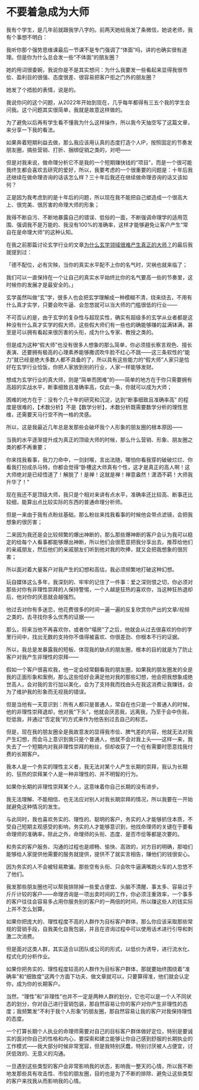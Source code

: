# 不要着急成为大师

我有个学生，是几年前就跟我学八字的。前两天她给我发了条微信，她说老师，我有个事想不明白：

我听你那个强势思维课最后一节课不是专门强调了“体面”吗，讲的也确实很有道理。但是你为什么总会发一些“不体面”的朋友圈？

她的用词很委婉，我说你是不是其实想问：为什么我要发一些看起来显得我很市侩、盈利目的很强、态度很差、很容易把客户拒之门外的朋友圈？

她发了个捂脸的表情，说是的。

我说你问的这个问题，从2022年开始到现在，几乎每年都得有三五个我的学生会问我。这个问题其实很简单，我就是故意这样做的。

为了避免以后再有学生看不懂我为什么这样操作，所以我今天抽空写了这篇文章，来分享一下我的看法。

如果奔着短期利益去做，那么我应该用认真的态度打造个人IP，按照固定的节奏发朋友圈，搞些营销、打折、捆绑促销之类的，对吧——

但是对我来说，做命理分析它不是我的一个短期赚快钱的“项目”，而是一个很可能我终生都会喜欢去研究的爱好，所以，我要考虑的一个很重要的问题是：十年后我还继续在做命理咨询的话该怎么样？三十年后我还在继续做命理咨询的话又该如何？

正是因为我考虑到的是十年后的问题，所以现在我不能把自己塑造成一个很高大上、很完美、很厉害的命理大师的形象；

我得不断自污、不断地暴露自己的错误、低俗的一面，不断强调命理学的适用范围、强调我不是万能的、我没有100%的准确率，这样才能够避免让客户产生“常自在是命理大师”的这种认知。

在我之前那篇讨论玄学行业的文章[为什么玄学领域很难产生真正的大师？](http://mp.weixin.qq.com/s?__biz=MzI2NTAzOTQxMg==&mid=2651446940&idx=1&sn=1d05304088a424b153f208e7e6f67e70&chksm=f15e05c7c6298cd10518f8214fdeef7382f59227195a44c24b2aada2baabe2a24d91103de421&scene=21#wechat_redirect)的最后我就提到过：

「德不配位，必有灾殃，当你的真实水平配不上你的名气时，灾祸也就来临了；

我们可以一直保持在一个让自己的真实水平始终比你的名气要高一些的节奏里，这时候你的发展才是最安全的。」

玄学虽然叫做“玄”学，很多人也会把玄学理解成一种模糊不清，绕来绕去，不用有什么真才实学，只要会吹牛逼、会忽悠就可以当大师的门槛很低的行业——

不可否认的是，由于玄学的复杂性与超现实性，确实有超级多的玄学从业者都是这种没有什么真才实学的假大师，这些假大师们有一些也的确能够赚的盆满钵满，甚至是可以拥有看起来很厉害的头衔，成为什么专家、教授之类的。

但是成为这种“假大师”也没有很多人想象的那么简单，你必须擅长察言观色、擅长表演、还要拥有极高的心理素养能够撒谎吹牛脸不红心不跳——这三条软性的“能力”就已经是绝大多数人都不具备的了，所以具有这些能力的“假大师”人家只是恰好在玄学行业恰饭，你把人家放到别的行业，人家一样能够发财。

想成为玄学行业的真大师，则是“简单而困难”的——简单的地方在于你只需要拥有高超的实战水平，断事细致且准确率高，仅此一条，你就可以成为大师；

困难的地方在于：没有个几十年的研究和沉淀，达到“断事细致且准确率高” 的程度是很难的，【术数分析】不是【数学分析】，术数分析既需要数学分析的理性思维，还需要天马行空不拘一格的灵感。

所以，这是我最近几年总是发那些会破坏我个人形象的朋友圈的根本原因——

当我的水平逐渐提升成为真正的顶级大师的时候，那么什么营销、形象、朋友圈之类的都不再重要；

你来找我看事，我刀刀命中，一剑封喉，言出法随，哪怕你看我穿的破破烂烂、你看我打扮成杀马特，你都会觉得“卧槽这大师真有个性，这才是真正的高人啊！这大师绝对是已经悟道了！解脱了！是禅！这就是禅！禅意盎然！潇洒不羁！大师我升华了！”

现在我还不是顶级大师，我只是个相对来讲有点水平，准确率还比较高、断事还比较细，能算出点比较实际的东西的普通命理分析师。

但是一来由于我有点粉丝基础，那么粉丝来找我看事的时候他会带点滤镜，会把我想象的很厉害；

二来因为我还是会比较频繁的爆出神断的，那么那些爆神断的客户会认为我可以稳定的给每个人看事都能够爆出神断，所以他们会很愿意把我分享出去，推荐给他们的亲戚朋友，然后他们的亲戚朋友们听到他对我的吹捧，就又会把我想象的很厉害；

所以面对着大量客户对我产生的幻想和高估，我必须频繁地打破这种幻想。

玩自媒体这么多年，我深刻的、牢牢的记住了一件事：爱之深则恨之切，你必须对那些对你有非理性崇拜的人保持警惕，一个人越是狂热的喜欢你，当这种狂热退却后，他对你的厌恶就会越强烈。

他过去对你有多迷恋，他花费很多的时间一遍一遍的反复欣赏你产出的文章/视频之类的，去寻找你多么优秀的证据——

那么，将来当他不再喜欢你，或者你“塌房”了之后，他就会从过去很喜欢的你的字里行间中，找出无数的支持你不值得被喜欢、你很差劲、你根本不行的证据。

所以，我总是发暴露我的短板、体现我的缺点的朋友圈，根本的目的就是为了防止客户对我产生非理性的崇拜——

假如一个客户很喜欢我，他一定会经常翻看我的朋友圈，如果我的朋友圈发的全是我的正面形象和案例，那么这些恰好会满足他对我的那些幻想，他会把我想象成绝世高人，会对我的言行加以美化，会为了支持我而找由头在我这消费让我赚钱，会为了维护我的形象而无视我的错误。

但是当他有一天意识到：所有人都只是普通人，常自在也只是一个普通人的时候，他的非理性崇拜退却，他对我“下头”，他就会厌恶我，远离我，乃至于会中伤我，贬低我，并通过“否定我”的方式来作为他告别过去自己的标志。

但是，现在我的朋友圈全是我故意发的显得我市侩、脾气差的内容，他就无法对我产生幻想，而会马上意识到我只是个普通人，他就不会对我上头——这样一来，我失去了一个短期内对我非理性崇拜的粉丝，但却收获了一个在有需要时愿意找我付费的长期客户。

我本人是一个务实的理性主义者，我无法对某个人产生长期的崇拜，我认为长期的、狂热的崇拜某个人是一种非理性的、并不明智的行为。

如果你长期的非理性崇拜某个人，这意味着你自己长期的没有进步。

我无法理解、不能相信、也无法应对别人对我长期崇拜的情况，所以我要在一开始就避免这种情况的发生。

与此同时，我也喜欢务实的、理性的、聪明的客户，务实的人才能够抓住本质，不受自己短期主观感受的影响，务实的人才能够意识到，他找命理师的关键在于要看命理师的准确率，除此之外，命理师的头衔、态度、是否市侩等都是次要的。

和务实的客户服务、沟通的过程也是顺畅、愉快、高效的，对方目的明确，那咱们能够给人家提供他需要的服务就提供，提供不了就实言相告，赚他们的钱很安心。

因为务实的人不会被轻易欺骗，那些空有头衔、只会吹牛逼满嘴跑火车的人忽悠不了他们。

我发那些朋友圈也可以帮我排除掉一些爱占便宜、头脑不清醒、事太多、容易过于斤斤计较的客户——命理咨询是一项出卖时间的工作，你必须注重效率，一个事多的客户往往会容易多占用你服务别的客户的一两倍的时间，所以赚这些人的钱实际上并不怎么划算。

如果你把庞大的、理性程度不高的人群作为目标客户群体，那么你应该采取那些常规的营销手段，自我美化自我包装，并且在咨询过程中可以使用话术进行引导和刺激二次消费。

但是面对这类人群，其实适合以团队或公司的形式，以低价为诱导，进行流水化、程式化的分析作业。

如果你把务实的、理性程度较高的人群作为目标客户群体，那就要始终围绕着“准确率”和“细致度”这两个方面下功夫、做文章就可以，只要算得准，他们就会认定你，成为你的长期客户。

当然，“理性”和“非理性”也并不一定是两种人群的划分，它也可以是一个人不同状态的划分，你对自己进行营销包装，那自然容易让你的客户对你产生非理性的态度；我频繁发“不利于我个人形象”的朋友圈，那自然容易让我的客户对我保持理性的态度。

一个打算长期个人执业的命理师需要对自己的目标客户群体做好定位，特别是要诚实的面对你自己的性格和内心，要探索和建立能够让你自己感到舒服的长期执业的工作模式——我大部分时候非常宽容，但是我特别厌蠢，特别讨厌被人占便宜，讨厌低效的、无意义的沟通。

一旦遇到这些类型的客户会非常影响我的状态，影响我一整天的心情，所以我不断地发那些具有攻击性、市侩的朋友圈，目的也是为了不断的排除、避免让这些类型的客户来找我从而影响我的心情。